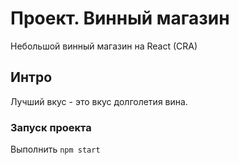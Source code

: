 # Проект. Винный магазин

Небольшой винный магазин на React (CRA)

## Интро

Лучший вкус - это вкус долголетия вина.

### Запуск проекта

Выполнить `npm start`




